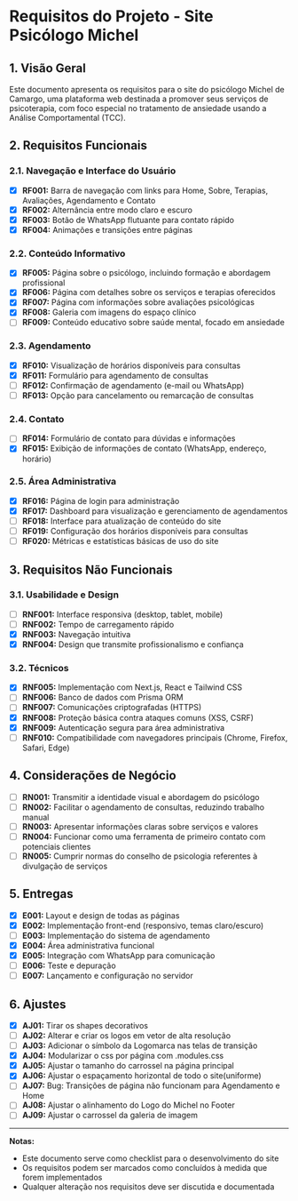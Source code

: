 # Requisitos do Projeto - Site Psicólogo Michel

## 1. Visão Geral

Este documento apresenta os requisitos para o site do psicólogo Michel de Camargo, uma plataforma web destinada a promover seus serviços de psicoterapia, com foco especial no tratamento de ansiedade usando a Análise Comportamental (TCC).

## 2. Requisitos Funcionais

### 2.1. Navegação e Interface do Usuário

- [x] **RF001:** Barra de navegação com links para Home, Sobre, Terapias, Avaliações, Agendamento e Contato
- [x] **RF002:** Alternância entre modo claro e escuro
- [x] **RF003:** Botão de WhatsApp flutuante para contato rápido
- [x] **RF004:** Animações e transições entre páginas

### 2.2. Conteúdo Informativo

- [x] **RF005:** Página sobre o psicólogo, incluindo formação e abordagem profissional
- [x] **RF006:** Página com detalhes sobre os serviços e terapias oferecidos
- [x] **RF007:** Página com informações sobre avaliações psicológicas
- [x] **RF008:** Galeria com imagens do espaço clínico
- [ ] **RF009:** Conteúdo educativo sobre saúde mental, focado em ansiedade

### 2.3. Agendamento

- [x] **RF010:** Visualização de horários disponíveis para consultas
- [x] **RF011:** Formulário para agendamento de consultas
- [ ] **RF012:** Confirmação de agendamento (e-mail ou WhatsApp)
- [ ] **RF013:** Opção para cancelamento ou remarcação de consultas

### 2.4. Contato

- [ ] **RF014:** Formulário de contato para dúvidas e informações
- [x] **RF015:** Exibição de informações de contato (WhatsApp, endereço, horário)

### 2.5. Área Administrativa

- [x] **RF016:** Página de login para administração
- [x] **RF017:** Dashboard para visualização e gerenciamento de agendamentos
- [ ] **RF018:** Interface para atualização de conteúdo do site
- [ ] **RF019:** Configuração dos horários disponíveis para consultas
- [ ] **RF020:** Métricas e estatísticas básicas de uso do site

## 3. Requisitos Não Funcionais

### 3.1. Usabilidade e Design

- [ ] **RNF001:** Interface responsiva (desktop, tablet, mobile)
- [ ] **RNF002:** Tempo de carregamento rápido
- [x] **RNF003:** Navegação intuitiva
- [x] **RNF004:** Design que transmite profissionalismo e confiança

### 3.2. Técnicos

- [x] **RNF005:** Implementação com Next.js, React e Tailwind CSS
- [ ] **RNF006:** Banco de dados com Prisma ORM
- [ ] **RNF007:** Comunicações criptografadas (HTTPS)
- [x] **RNF008:** Proteção básica contra ataques comuns (XSS, CSRF)
- [x] **RNF009:** Autenticação segura para área administrativa
- [ ] **RNF010:** Compatibilidade com navegadores principais (Chrome, Firefox, Safari, Edge)

## 4. Considerações de Negócio

- [ ] **RN001:** Transmitir a identidade visual e abordagem do psicólogo
- [ ] **RN002:** Facilitar o agendamento de consultas, reduzindo trabalho manual
- [ ] **RN003:** Apresentar informações claras sobre serviços e valores
- [ ] **RN004:** Funcionar como uma ferramenta de primeiro contato com potenciais clientes
- [ ] **RN005:** Cumprir normas do conselho de psicologia referentes à divulgação de serviços

## 5. Entregas

- [x] **E001:** Layout e design de todas as páginas
- [x] **E002:** Implementação front-end (responsivo, temas claro/escuro)
- [ ] **E003:** Implementação do sistema de agendamento
- [x] **E004:** Área administrativa funcional
- [x] **E005:** Integração com WhatsApp para comunicação
- [ ] **E006:** Teste e depuração
- [ ] **E007:** Lançamento e configuração no servidor

## 6. Ajustes

- [x] **AJ01:** Tirar os shapes decorativos
- [ ] **AJ02:** Alterar e criar os logos em vetor de alta resolução
- [ ] **AJ03:** Adicionar o símbolo da Logomarca nas telas de transição
- [x] **AJ04:** Modularizar o css por página com .modules.css
- [x] **AJ05:** Ajustar o tamanho do carrossel na página principal
- [x] **AJ06:** Ajustar o espaçamento horizontal de todo o site(uniforme)
- [ ] **AJ07:** Bug: Transições de página não funcionam para Agendamento e Home
- [ ] **AJ08:** Ajustar o alinhamento do Logo do Michel no Footer
- [ ] **AJ09:** Ajustar o carrossel da galeria de imagem

---

**Notas:**

- Este documento serve como checklist para o desenvolvimento do site
- Os requisitos podem ser marcados como concluídos à medida que forem implementados
- Qualquer alteração nos requisitos deve ser discutida e documentada
